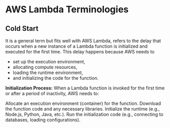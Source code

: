 # AWS Lambda Terminologies

## Cold Start

It is a general term but fits well with AWS Lambda, refers to the delay that occurs when a new instance of a Lambda function is initialized and executed for the first time. This delay happens because AWS needs to 
- set up the execution environment, 
- allocating compute resources, 
- loading the runtime environment, 
- and initializing the code for the function.

**Initialization Process:** When a Lambda function is invoked for the first time or after a period of inactivity, AWS needs to:

Allocate an execution environment (container) for the function.
Download the function code and any necessary libraries.
Initialize the runtime (e.g., Node.js, Python, Java, etc.).
Run the initialization code (e.g., connecting to databases, loading configurations).


